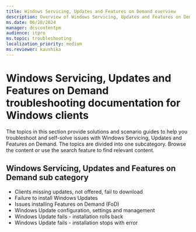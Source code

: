 ```yaml
---
title: Windows Servicing, Updates and Features on Demand overview
description: Overview of Windows Servicing, Updates and Features on Demand troubleshooting articles for Windows clients.
ms.date: 06/28/2024
manager: dcscontentpm
audience: itpro
ms.topic: troubleshooting
localization_priority: medium
ms.reviewer: kaushika
---
```

# Windows Servicing, Updates and Features on Demand troubleshooting documentation for Windows clients

The topics in this section provide solutions and scenario guides to help you troubleshoot and self-solve issues with Windows Servicing, Updates and Features on Demand. The topics are divided into one subcategory. Browse the content or use the search feature to find relevant content.

## Windows Servicing, Updates and Features on Demand sub category

- Clients missing updates, not offered, fail to download
- Failure to install Windows Updates
- Issues installing Features on Demand (FoD)
- Windows Update configuration, settings and management
- Windows Update fails - installation rolls back
- Windows Update fails - installation stops with error
